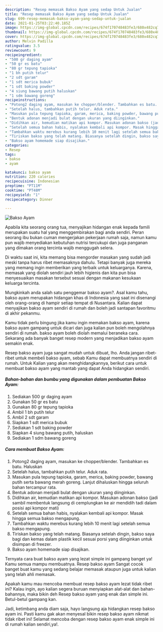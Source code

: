```yaml
---
description: "Resep memasak Bakso Ayam yang sedap Untuk Jualan"
title: "Resep memasak Bakso Ayam yang sedap Untuk Jualan"
slug: 699-resep-memasak-bakso-ayam-yang-sedap-untuk-jualan
date: 2021-01-25T03:22:40.185Z
image: https://img-global.cpcdn.com/recipes/674f170748483fe3/680x482cq70/bakso-ayam-foto-resep-utama.jpg
thumbnail: https://img-global.cpcdn.com/recipes/674f170748483fe3/680x482cq70/bakso-ayam-foto-resep-utama.jpg
cover: https://img-global.cpcdn.com/recipes/674f170748483fe3/680x482cq70/bakso-ayam-foto-resep-utama.jpg
author: Melvin Padilla
ratingvalue: 3.5
reviewcount: 9
recipeingredient:
- "500 gr daging ayam"
- "50 gr es batu"
- "80 gr tepung tapioka"
- "1 bh putih telur"
- "2 sdt garam"
- "1 sdt merica bubuk"
- "1 sdt baking powder"
- "4 siung bawang putih haluskan"
- "1 sdm bawang goreng"
recipeinstructions:
- "Potong2 daging ayam, masukan ke chopper/blender. Tambahkan es batu. Haluskan"
- "Setelah halus, tambahkan putih telur. Aduk rata."
- "Masukan pula tepung tapioka, garam, merica, baking powder, bawang putih serta bawang merah goreng. Lanjut dihaluskan hingga seluruh bahan tercampur rata."
- "Bentuk adonan menjadi bulat dengan ukuran yang diinginkan."
- "Didihkan air, kemudian matikan api kompor. Masukan adonan bakso (jadi sambil membentuk langsung di cemplungkan ke air mendidih tadi dalam posisi api kompor mati)"
- "Setelah semua bahan habis, nyalakan kembali api kompor. Masak hingga semua bakso mengapung."
- "Tambahkan waktu merebus kurang lebih 10 menit lagi setelah semua bakso mengapung."
- "Tiriskan bakso yang telah matang. Biasanya setelah dingin, bakso saya bagi dan kemas dalam plastik kecil sesuai porsi yang diinginkan untuk disimpan di freezer."
- "Bakso ayam homemade siap disajikan."
categories:
- Resep
tags:
- bakso
- ayam

katakunci: bakso ayam 
nutrition: 220 calories
recipecuisine: Indonesian
preptime: "PT11M"
cooktime: "PT48M"
recipeyield: "1"
recipecategory: Dinner

---
```



![Bakso Ayam](https://img-global.cpcdn.com/recipes/674f170748483fe3/680x482cq70/bakso-ayam-foto-resep-utama.jpg)

Apabila kita seorang orang tua, menyajikan hidangan enak kepada famili merupakan suatu hal yang menggembirakan bagi anda sendiri. Peran seorang ibu bukan cuman mengerjakan pekerjaan rumah saja, namun kamu pun wajib menyediakan kebutuhan nutrisi tercukupi dan juga panganan yang dimakan orang tercinta wajib menggugah selera.

Di waktu  saat ini, kita memang bisa mengorder masakan yang sudah jadi meski tanpa harus ribet memasaknya dahulu. Tetapi banyak juga mereka yang memang ingin memberikan yang terbaik untuk keluarganya. Karena, memasak yang diolah sendiri jauh lebih higienis dan kita pun bisa menyesuaikan masakan tersebut sesuai dengan makanan kesukaan keluarga tercinta. 



Mungkinkah anda salah satu penggemar bakso ayam?. Asal kamu tahu, bakso ayam merupakan hidangan khas di Indonesia yang saat ini disenangi oleh orang-orang di hampir setiap tempat di Nusantara. Kalian dapat menyajikan bakso ayam sendiri di rumah dan boleh jadi santapan favoritmu di akhir pekanmu.

Kamu tidak perlu bingung jika kamu ingin memakan bakso ayam, karena bakso ayam gampang untuk dicari dan juga kalian pun boleh mengolahnya sendiri di rumah. bakso ayam boleh diolah memalui beraneka cara. Sekarang ada banyak banget resep modern yang menjadikan bakso ayam semakin enak.

Resep bakso ayam juga sangat mudah untuk dibuat, lho. Anda jangan ribet-ribet untuk membeli bakso ayam, sebab Kamu dapat membuatnya sendiri di rumah. Untuk Kalian yang akan menghidangkannya, berikut cara untuk membuat bakso ayam yang mantab yang dapat Anda hidangkan sendiri.

<!--inarticleads1-->

##### Bahan-bahan dan bumbu yang digunakan dalam pembuatan Bakso Ayam:

1. Sediakan 500 gr daging ayam
1. Gunakan 50 gr es batu
1. Gunakan 80 gr tepung tapioka
1. Ambil 1 bh putih telur
1. Ambil 2 sdt garam
1. Siapkan 1 sdt merica bubuk
1. Sediakan 1 sdt baking powder
1. Siapkan 4 siung bawang putih, haluskan
1. Sediakan 1 sdm bawang goreng




<!--inarticleads2-->

##### Cara membuat Bakso Ayam:

1. Potong2 daging ayam, masukan ke chopper/blender. Tambahkan es batu. Haluskan
1. Setelah halus, tambahkan putih telur. Aduk rata.
1. Masukan pula tepung tapioka, garam, merica, baking powder, bawang putih serta bawang merah goreng. Lanjut dihaluskan hingga seluruh bahan tercampur rata.
1. Bentuk adonan menjadi bulat dengan ukuran yang diinginkan.
1. Didihkan air, kemudian matikan api kompor. Masukan adonan bakso (jadi sambil membentuk langsung di cemplungkan ke air mendidih tadi dalam posisi api kompor mati)
1. Setelah semua bahan habis, nyalakan kembali api kompor. Masak hingga semua bakso mengapung.
1. Tambahkan waktu merebus kurang lebih 10 menit lagi setelah semua bakso mengapung.
1. Tiriskan bakso yang telah matang. Biasanya setelah dingin, bakso saya bagi dan kemas dalam plastik kecil sesuai porsi yang diinginkan untuk disimpan di freezer.
1. Bakso ayam homemade siap disajikan.




Ternyata cara buat bakso ayam yang lezat simple ini gampang banget ya! Kamu semua mampu membuatnya. Resep bakso ayam Sangat cocok banget buat kamu yang sedang belajar memasak ataupun juga untuk kalian yang telah ahli memasak.

Apakah kamu mau mencoba membuat resep bakso ayam lezat tidak ribet ini? Kalau ingin, ayo kalian segera buruan menyiapkan alat-alat dan bahan-bahannya, maka bikin deh Resep bakso ayam yang enak dan simple ini. Betul-betul gampang kan. 

Jadi, ketimbang anda diam saja, hayo langsung aja hidangkan resep bakso ayam ini. Pasti kamu gak akan menyesal bikin resep bakso ayam nikmat tidak ribet ini! Selamat mencoba dengan resep bakso ayam enak simple ini di rumah kalian sendiri,ya!.

